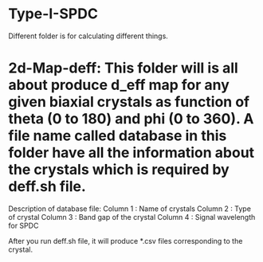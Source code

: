 # Type-I-SPDC
Different folder is for calculating different things.
# **2d-Map-deff**: This folder will is all about produce d_eff map for any given biaxial crystals as function of theta (0 to 180) and phi (0 to 360). A file name called database in this folder have all the information about the crystals which is required by deff.sh file.
Description of database file:
Column 1 : Name of crystals
Column 2 : Type of crystal
Column 3 : Band gap of the crystal
Column 4 : Signal wavelength for SPDC

After you run deff.sh file, it will produce *.csv files corresponding to the crystal. 
